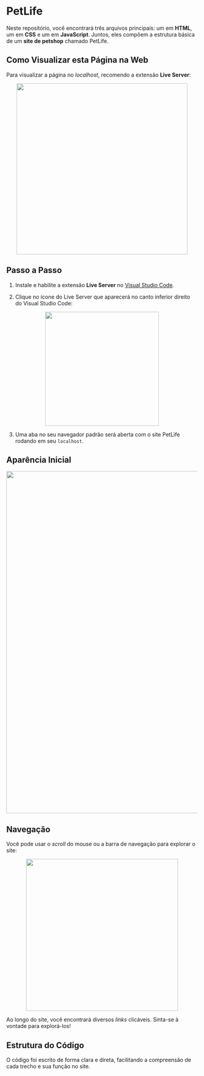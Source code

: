 # PetLife

Neste repositório, você encontrará três arquivos principais: um em **HTML**, um em **CSS** e um em **JavaScript**. Juntos, eles compõem a estrutura básica de um **site de petshop** chamado PetLife.

## Como Visualizar esta Página na Web

Para visualizar a página no _localhost_, recomendo a extensão **Live Server**:

<p align="center">
<img src="https://github.com/LeRodrigues2005/PetLife/assets/97632543/450edf70-ad09-49b0-9968-44db40a4a656" alt="" width="450">
</p>

## Passo a Passo

1. Instale e habilite a extensão **Live Server** no <a href="https://code.visualstudio.com">Visual Studio Code</a>.
   
2. Clique no ícone do Live Server que aparecerá no canto inferior direito do Visual Studio Code:

<p align="center">
<img src="https://github.com/LeRodrigues2005/PetLife/assets/97632543/2d3a8c80-8a7b-42ea-bbb5-f540f6e51357" alt="" width="300">
</p>

3. Uma aba no seu navegador padrão será aberta com o site PetLife rodando em seu `localhost`.

## Aparência Inicial

<p align="center">
<img src="https://github.com/LeRodrigues2005/PetLife/assets/97632543/f45a5694-dac0-41a7-a122-bd24f4d131f8" alt="" width="900">
</p>

## Navegação

Você pode usar o _scroll_ do mouse ou a barra de navegação para explorar o site:

<p align="center">
<img src="https://github.com/LeRodrigues2005/PetLife/assets/97632543/972e9867-f8db-4a88-8a43-fdaf84194f3a" alt="" width="400">
</p>

Ao longo do site, você encontrará diversos _links_ clicáveis. Sinta-se à vontade para explorá-los!

## Estrutura do Código

O código foi escrito de forma clara e direta, facilitando a compreensão de cada trecho e sua função no site.

